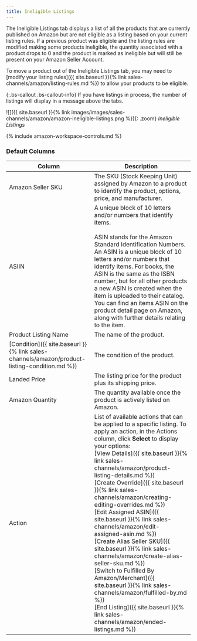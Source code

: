 ```yaml
---
title: Ineligible Listings
---
```



The Ineligible Listings tab displays a list of all the products that are currently published on Amazon but are not eligible as a listing based on your current listing rules. If a previous product was eligible and the listing rules are modified making some products ineligible, the quantity associated with a product drops to 0 and the product is marked as ineligible but will still be present on your Amazon Seller Account.

To move a product out of the Ineligible Listings tab, you may need to [modify your listing rules]({{ site.baseurl }}{% link sales-channels/amazon/listing-rules.md %}) to allow your products to be eligible.

{:.bs-callout .bs-callout-info}
If you have listings in process, the number of listings will display in a message above the tabs.

![]({{ site.baseurl }}{% link images/images/sales-channels/amazon/amazon-ineligible-listings.png %}){: .zoom}
_Ineligible Listings_

{% include amazon-workspace-controls.md %}

### Default Columns

|Column|Description|
|--- |--- |
|Amazon Seller SKU|The SKU (Stock Keeping Unit) assigned by Amazon to a product to identify the product, options, price, and manufacturer. |
|ASIIN|A unique block of 10 letters and/or numbers that identify items.<br/><br/>ASIN stands for the Amazon Standard Identification Numbers. An ASIN is a unique block of 10 letters and/or numbers that identify items. For books, the ASIN is the same as the ISBN number, but for all other products a new ASIN is created when the item is uploaded to their catalog. You can find an items ASIN on the product detail page on Amazon, along with further details relating to the item. |
|Product Listing Name|The name of the product. |
|[Condition]({{ site.baseurl }}{% link sales-channels/amazon/product-listing-condition.md %})|The condition of the product. |
|Landed Price|The listing price for the product plus its shipping price. |
|Amazon Quantity|The quantity available once the product is actively listed on Amazon. |
|Action|List of available actions that can be applied to a specific listing. To apply an action, in the Actions column, click **Select** to display your options:<br/>[View Details]({{ site.baseurl }}{% link sales-channels/amazon/product-listing-details.md %})<br/>[Create Override]({{ site.baseurl }}{% link sales-channels/amazon/creating-editing-overrides.md %})<br/>[Edit Assigned ASIN]({{ site.baseurl }}{% link sales-channels/amazon/edit-assigned-asin.md %})<br/>[Create Alias Seller SKU]({{ site.baseurl }}{% link sales-channels/amazon/create-alias-seller-sku.md %})<br/>[Switch to Fulfilled By Amazon/Merchant]({{ site.baseurl }}{% link sales-channels/amazon/fulfilled-by.md %})<br/>[End Listing]({{ site.baseurl }}{% link sales-channels/amazon/ended-listings.md %}) |
